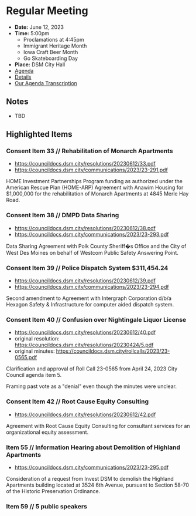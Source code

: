 # Regular Meeting

- **Date:** June 12, 2023
- **Time:** 5:00pm
    - Proclamations at 4:45pm
    - Immigrant Heritage Month
    - Iowa Craft Beer Month
    - Go Skateboarding Day 
- **Place:** DSM City Hall
- [Agenda](https://councildocs.dsm.city/agendas/ag20230612.pdf)
- [Details](https://www.dsm.city/citycouncil_detail_T60_R2447.php)
- [Our Agenda Transcription](#/view/agenda~2023~transcription~06-12_RM)

## Notes

- TBD

## Highlighted Items

### Consent Item 33 // Rehabilitation of Monarch Apartments

- https://councildocs.dsm.city/resolutions/20230612/33.pdf
- https://councildocs.dsm.city/communications/2023/23-291.pdf

HOME Investment Partnerships Program funding as authorized under the American Rescue Plan (HOME-ARP) Agreement with Anawim Housing for $1,000,000 for the rehabilitation of Monarch Apartments at 4845 Merle Hay Road. 

### Consent Item 38 // DMPD Data Sharing

- https://councildocs.dsm.city/resolutions/20230612/38.pdf
- https://councildocs.dsm.city/communications/2023/23-293.pdf

Data Sharing Agreement with Polk County Sheriff�s Office and the City of West Des Moines on behalf of Westcom Public Safety Answering Point. 

### Consent Item 39 // Police Dispatch System $311,454.24

- https://councildocs.dsm.city/resolutions/20230612/39.pdf
- https://councildocs.dsm.city/communications/2023/23-294.pdf

Second amendment to Agreement with Intergraph Corporation d/b/a Hexagon Safety & Infrastructure for computer aided dispatch system. 

### Consent Item 40 // Confusion over Nightingale Liquor License

- https://councildocs.dsm.city/resolutions/20230612/40.pdf
- original resolution: https://councildocs.dsm.city/resolutions/20230424/5.pdf
- original minutes: https://councildocs.dsm.city/rollcalls/2023/23-0565.pdf

Clarification and approval of Roll Call 23-0565 from April 24, 2023 City Council agenda item 5. 

Framing past vote as a "denial" even though the minutes were unclear.

### Consent Item 42 // Root Cause Equity Consulting

- https://councildocs.dsm.city/resolutions/20230612/42.pdf
        
Agreement with Root Cause Equity Consulting for consultant services for an organizational equity assessment. 

### Item 55 // Information Hearing about Demolition of Highland Apartments

- https://councildocs.dsm.city/communications/2023/23-295.pdf

Consideration of a request from Invest DSM to demolish the Highland Apartments building located at 3524 6th Avenue, pursuant to Section 58-70 of the Historic Preservation Ordinance.

### Item 59 // 5 public speakers
